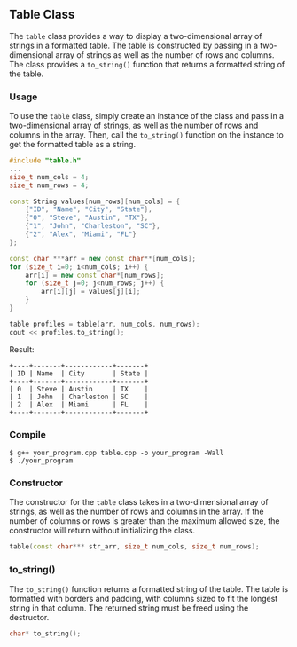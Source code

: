 ## Table Class
The `table` class provides a way to display a two-dimensional array of strings in a formatted table. The table is constructed by passing in a two-dimensional array of strings as well as the number of rows and columns. The class provides a `to_string()` function that returns a formatted string of the table.

### Usage
To use the `table` class, simply create an instance of the class and pass in a two-dimensional array of strings, as well as the number of rows and columns in the array. Then, call the `to_string()` function on the instance to get the formatted table as a string.

```c++
#include "table.h"
...
size_t num_cols = 4;
size_t num_rows = 4;

const String values[num_rows][num_cols] = {
    {"ID", "Name", "City", "State"},
    {"0", "Steve", "Austin", "TX"},
    {"1", "John", "Charleston", "SC"},
    {"2", "Alex", "Miami", "FL"}
};

const char ***arr = new const char**[num_cols];
for (size_t i=0; i<num_cols; i++) {
    arr[i] = new const char*[num_rows];
    for (size_t j=0; j<num_rows; j++) {
        arr[i][j] = values[j][i];
    }
}

table profiles = table(arr, num_cols, num_rows);
cout << profiles.to_string();
```
Result:
```
+----+-------+------------+-------+
| ID | Name  | City       | State |
+----+-------+------------+-------+
| 0  | Steve | Austin     | TX    |
| 1  | John  | Charleston | SC    |
| 2  | Alex  | Miami      | FL    |
+----+-------+------------+-------+
```
### Compile
```
$ g++ your_program.cpp table.cpp -o your_program -Wall
$ ./your_program
```

### Constructor
The constructor for the `table` class takes in a two-dimensional array of strings, as well as the number of rows and columns in the array. If the number of columns or rows is greater than the maximum allowed size, the constructor will return without initializing the class.

```c++
table(const char*** str_arr, size_t num_cols, size_t num_rows);
```

### to_string()
The `to_string()` function returns a formatted string of the table. The table is formatted with borders and padding, with columns sized to fit the longest string in that column. The returned string must be freed using the destructor.

```c++
char* to_string();
```
